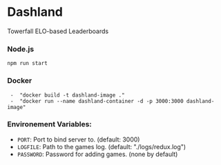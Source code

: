 # Dashland
Towerfall ELO-based Leaderboards

### Node.js
```
npm run start
```

### Docker
```
 -  "docker build -t dashland-image ."
 -  "docker run --name dashland-container -d -p 3000:3000 dashland-image"
```

### Environement Variables:
 - `PORT`: Port to bind server to. (default: 3000)
 - `LOGFILE`: Path to the games log. (default: "./logs/redux.log")
 - `PASSWORD`: Password for adding games. (none by default)
